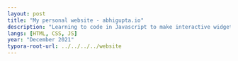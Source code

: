 ```yaml
---
layout: post
title: "My personal website - abhigupta.io"
description: "Learning to code in Javascript to make interactive widgets for teaching."
langs: [HTML, CSS, JS]
year: "December 2021"
typora-root-url: ../../../../website
---
```


